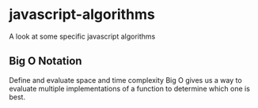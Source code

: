 # javascript-algorithms

A look at some specific javascript algorithms

## Big O Notation

Define and evaluate space and time complexity
Big O gives us a way to evaluate multiple implementations of a function to
determine which one is best.
